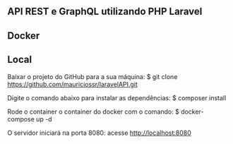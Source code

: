 ## API REST e GraphQL utilizando PHP Laravel

## Docker 
## Local
Baixar o projeto do GitHub para a sua máquina:
$ git clone https://github.com/mauriciossr/laravelAPI.git

Digite o comando abaixo para instalar as dependências:
$ composer install

Rode o container o container do docker com o comando: 
$ docker-compose up -d

O servidor iniciará na porta 8080:  acesse <http://localhost:8080>

